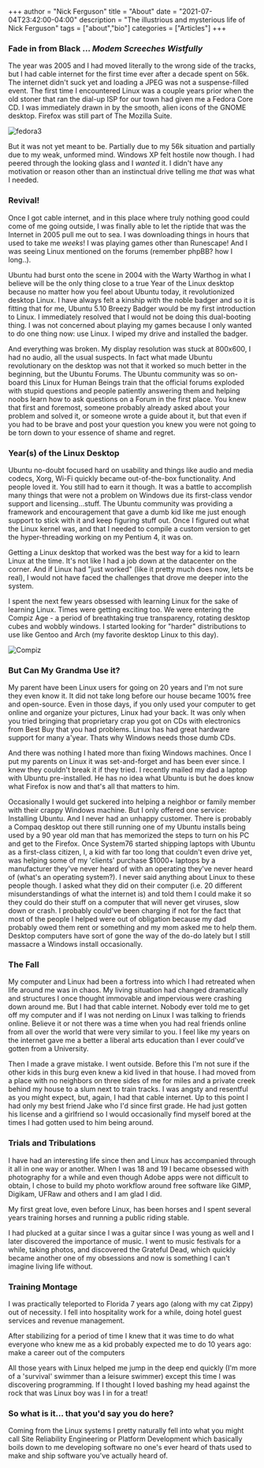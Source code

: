 +++
author = "Nick Ferguson"
title = "About"
date = "2021-07-04T23:42:00-04:00"
description = "The illustrious and mysterious life of Nick Ferguson"
tags = ["about","bio"]
categories = ["Articles"]
+++

### Fade in from Black ... *Modem Screeches Wistfully*
The year was 2005 and I had moved literally to the wrong side of the tracks, but I had cable internet for the first time ever after a decade spent on 56k. The internet didn't suck yet and loading a JPEG was not a suspense-filled event. The first time I encountered Linux was a couple years prior when the old stoner that ran the dial-up ISP for our town had given me a Fedora Core CD. I was immediately drawn in by the smooth, alien icons of the GNOME desktop. Firefox was still part of The Mozilla Suite.  

![fedora3](/img/fedora3.png)  

But it was not yet meant to be. Partially due to my 56k situation and partially due to my weak, unformed mind. Windows
XP felt hostile now though. I had peered through the looking glass and I _wanted_ it. I didn't have any motivation or
reason other than an instinctual drive telling me _that_ was what I needed.  

### Revival!
Once I got cable internet, and in this place where truly nothing good could come of me going outside, I was finally able
to let the riptide that was the Internet in 2005 pull me out to sea. I was downloading things in hours that used to take
me _weeks_! I was playing games other than Runescape! And I was seeing Linux mentioned on the forums (remember phpBB? how I long..).  

Ubuntu had burst onto the scene in 2004 with the Warty Warthog in what I believe will be the only thing close to a true
Year of the Linux desktop because no matter how you feel about Ubuntu today, it revolutionized desktop Linux. I have
always felt a kinship with the noble badger and so it is fitting that for me, Ubuntu 5.10 Breezy Badger would be my
first introduction to Linux. I immediately resolved that I would not be doing this dual-booting thing. I was not
concerned about playing my games because I only wanted to do one thing now: use Linux. I wiped my drive and installed
the badger.  

And everything was broken. My display resolution was stuck at 800x600, I had no audio, all the usual suspects. In fact
what made Ubuntu revolutionary on the desktop was not that it worked so much better in the beginning, but the Ubuntu
Forums. The Ubuntu community was so on-board this Linux for Human Beings train that the official forums exploded with
stupid questions and people patiently answering them and helping noobs learn how to ask questions on a Forum in the
first place. You knew that first and foremost, someone probably already asked about your problem and solved it, or
someone wrote a guide about it, but that even if you had to be brave and post your question you knew you were not going
to be torn down to your essence of shame and regret.  

### Year(s) of the Linux Desktop
Ubuntu no-doubt focused hard on usability and things like audio and media codecs, Xorg, Wi-Fi quickly became
out-of-the-box functionality. And people loved it. You still had to earn it though. It was a battle to accomplish many
things that were not a problem on Windows due its first-class vendor support and licensing...stuff. The Ubuntu community
was providing a framework and encouragement that gave a dumb kid like me just enough support to stick with it and keep
figuring stuff out. Once I figured out what the Linux kernel was, and that I needed to compile a custom version to get
the hyper-threading working on my Pentium 4, it was on.  

Getting a Linux desktop that worked was the best way for a kid to learn Linux at the time. It's not like I had a job
down at the datacenter on the corner. And if Linux had "just worked" (like it pretty much does now, lets be real), I
would not have faced the challenges that drove me deeper into the system.  

I spent the next few years obsessed with learning Linux for the sake of learning Linux. Times were getting exciting too.
We were entering the Compiz Age - a period of breathtaking true transparency, rotating desktop cubes and wobbly windows. I started looking for
"harder" distributions to use like Gentoo and Arch (my favorite desktop Linux to this day).  

![Compiz](/img/compiz_small.png)

### But Can My Grandma Use it?

My parent have been Linux users for going on 20 years and I'm not sure they even know it. It did not take long before
our house became 100% free and open-source. Even in those days, if you only used your computer to get online and
organize your pictures, Linux had your back. It was only when you tried bringing that proprietary crap you got on CDs
with electronics from Best Buy that you had problems. Linux has had great hardware support for many a'year. Thats why
Windows needs those dumb CDs.  

And there was nothing I hated more than fixing Windows machines. Once I put my parents on Linux it was set-and-forget
and has been ever since. I knew they couldn't break it if they tried. I recently mailed my dad a laptop with Ubuntu pre-installed. He has no idea what Ubuntu is but he does know what Firefox is now and that's all that matters to him. 

Occasionally I would get suckered into helping a neighbor or family member with their crappy Windows machine. But I only
offered one service: Installing Ubuntu. And I never had an unhappy customer. There is probably a Compaq desktop out
there still running one of my Ubuntu installs being used by a 90 year old man that has memorized the steps to turn on
his PC and get to the Firefox. Once System76 started shipping laptops with Ubuntu as a first-class citizen, I, a kid
with far too long that couldn't even drive yet, was helping some of my 'clients' purchase $1000+ laptops by a
manufacturer they've never heard of with an operating they've never heard of (what's an operating system?). I never said
anything about Linux to these people though. I asked what they did on their computer (i.e. 20 different
misunderstandings of what the internet is) and told them I could make it so they could do their stuff on a computer that
will never get viruses, slow down or crash. I probably could've been charging if not for the fact that most of the
people I helped were out of obligation because my dad probably owed them rent or something and my mom asked me to help
them. Desktop computers have sort of gone the way of the do-do lately but I still massacre a Windows install
occasionally.  


### The Fall

My computer and Linux had been a fortress into which I had retreated when life around me was in chaos. My living
situation had changed dramatically and structures I once thought immovable and impervious were crashing down around me.
But I had that cable internet. Nobody ever told me to get off my computer and if I was not
nerding on Linux I was talking to friends online. Believe it or not there was a time when you had real friends online
from all over the world that were very similar to you. I feel like my years on the internet gave me a better a liberal
arts education than I ever could've gotten from a University.  

Then I made a grave mistake. I went outside. Before this I'm not sure if the other kids in this burg even knew a kid
lived in that house. I had moved from a place with no neighbors on three sides of me for miles and a private creek
behind my house to a slum next to train tracks. I was angsty and resentful as you might expect, but, again, I had that
cable internet. Up to this point I had only my best friend Jake who I'd since first grade. He had just gotten his
license and a girlfriend so I would occasionally find myself bored at the times I had gotten used to him being around.  

### Trials and Tribulations

I have had an interesting life since then and Linux has accompanied through it all in one way or another. When I was 18
and 19 I became obsessed with photography for a while and even though Adobe apps were not difficult to obtain, I chose
to build my photo workflow around free software like GIMP, Digikam, UFRaw and others and I am glad I did.  

My first great love, even before Linux, has been horses and I spent several years training horses and running a public riding stable.  

I had plucked at a guitar since I was a guitar since I was young as well and I later discovered the importance of music. I went to music festivals for a while, taking photos, and discovered the Grateful Dead, which quickly became another one of my obsessions and now is something I can't imagine living life without.  

### Training Montage

I was practically teleported to Florida 7 years ago (along with my cat Zippy) out of necessity. I fell into hospitality
work for a while, doing hotel guest services and revenue management.  

After stabilizing for a period of time I knew that it was time to do what everyone who knew me as a kid probably
expected me to do 10 years ago: make a career out of the computers  

All those years with Linux helped me jump in the deep end quickly (I'm more of a 'survival' swimmer than a leisure
swimmer) except this time I was discovering programming. If I thought I loved bashing my head against the rock that was
Linux boy was I in for a treat!

### So what is it... that you'd say you do here?

Coming from the Linux systems I pretty naturally fell into what you might call Site Reliability Engineering or Platform
Development which basically boils down to me developing software no one's ever heard of thats used to make and ship software you've actually heard of.
